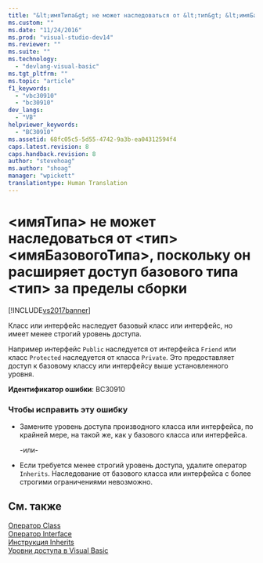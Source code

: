 ```yaml
---
title: "&lt;имяТипа&gt; не может наследоваться от &lt;тип&gt; &lt;имяБазовогоТипа&gt;, поскольку он расширяет доступ базового типа &lt;тип&gt; за пределы сборки | Microsoft Docs"
ms.custom: ""
ms.date: "11/24/2016"
ms.prod: "visual-studio-dev14"
ms.reviewer: ""
ms.suite: ""
ms.technology: 
  - "devlang-visual-basic"
ms.tgt_pltfrm: ""
ms.topic: "article"
f1_keywords: 
  - "vbc30910"
  - "bc30910"
dev_langs: 
  - "VB"
helpviewer_keywords: 
  - "BC30910"
ms.assetid: 68fc05c5-5d55-4742-9a3b-ea04312594f4
caps.latest.revision: 8
caps.handback.revision: 8
author: "stevehoag"
ms.author: "shoag"
manager: "wpickett"
translationtype: Human Translation
---
```

# &lt;имяТипа&gt; не может наследоваться от &lt;тип&gt; &lt;имяБазовогоТипа&gt;, поскольку он расширяет доступ базового типа &lt;тип&gt; за пределы сборки
[!INCLUDE[vs2017banner](../../../csharp/includes/vs2017banner.md)]

Класс или интерфейс наследует базовый класс или интерфейс, но имеет менее строгий уровень доступа.  
  
 Например интерфейс `Public` наследуется от интерфейса `Friend` или класс `Protected` наследуется от класса `Private`.  Это предоставляет доступ к базовому классу или интерфейсу выше установленного уровня.  
  
 **Идентификатор ошибки**: BC30910  
  
### Чтобы исправить эту ошибку  
  
-   Замените уровень доступа производного класса или интерфейса, по крайней мере, на такой же, как у базового класса или интерфейса.  
  
     \-или\-  
  
-   Если требуется менее строгий уровень доступа, удалите оператор `Inherits`.  Наследование от базового класса или интерфейса с более строгими ограничениями невозможно.  
  
## См. также  
 [Оператор Class](../../../visual-basic/language-reference/statements/class-statement.md)   
 [Оператор Interface](../../../visual-basic/language-reference/statements/interface-statement.md)   
 [Инструкция Inherits](../../../visual-basic/language-reference/statements/inherits-statement.md)   
 [Уровни доступа в Visual Basic](../../../visual-basic/programming-guide/language-features/declared-elements/access-levels.md)